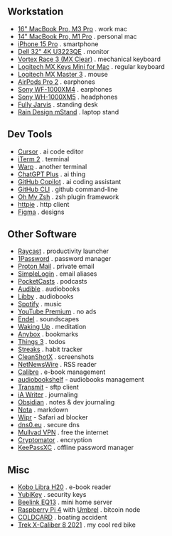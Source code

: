 ## Workstation

- [16" MacBook Pro, M3 Pro](https://support.apple.com/en-us/117737) . work mac
- [14" MacBook Pro, M1 Pro](https://support.apple.com/kb/SP854) . personal mac
- [iPhone 15 Pro](https://www.apple.com/shop/buy-iphone/iphone-15-pro) . smartphone
- [Dell 32" 4K U3223QE](https://www.dell.com/en-us/shop/dell-ultrasharp-32-4k-usb-c-hub-monitor-u3223qe/apd/210-bdph/monitors-monitor-accessories) . monitor
- [Vortex Race 3 (MX Clear)](https://vortexgear.store/products/race-3-micro-usb) . mechanical keyboard
- [Logitech MX Keys Mini for Mac](https://www.logitech.com/en-eu/products/keyboards/mx-keys-mini-for-mac.html) . regular keyboard
- [Logitech MX Master 3](https://www.logitech.com/en-eu/products/mice/mx-master-3.html) . mouse
- [AirPods Pro 2](https://www.apple.com/airpods-pro/) . earphones
- [Sony WF-1000XM4](https://www.sony.com/lr/headphones/products/wf-1000xm4) . earphones
- [Sony WH-1000XM5](https://electronics.sony.com/audio/headphones/headband/p/wh1000xm5-b) . headphones
- [Fully Jarvis](https://ukstore.hermanmiller.com/collections/jarvis-standing-desk/) . standing desk
- [Rain Design mStand](https://www.raindesigninc.com/mstand.html) . laptop stand

## Dev Tools

- [Cursor](https://www.cursor.com/) . ai code editor
- [iTerm 2](https://iterm2.com/) . terminal
- [Warp](https://www.warp.dev/) . another terminal
- [ChatGPT Plus](https://chat.openai.com/) . ai thing
- [GitHub Copilot](https://github.com/features/copilot) . ai coding assistant
- [GitHub CLI](https://cli.github.com/) . github command-line
- [Oh My Zsh](https://ohmyz.sh/) . zsh plugin framework
- [httpie](https://httpie.io/) . http client
- [Figma](https://www.figma.com/) . designs

## Other Software

- [Raycast](https://www.raycast.com/) . productivity launcher
- [1Password](https://1password.com/) . password manager
- [Proton Mail](https://proton.me/mail) . private email
- [SimpleLogin](https://simplelogin.io/) . email aliases
- [PocketCasts](https://pocketcasts.com/) . podcasts
- [Audible](https://www.audible.com/) . audiobooks
- [Libby](https://www.overdrive.com/apps/libby) . audiobooks
- [Spotify](https://open.spotify.com/) . music
- [YouTube Premium](https://www.youtube.com/premium) . no ads
- [Endel](https://endel.io/) . soundscapes
- [Waking Up](https://wakingup.com/) . meditation
- [Anybox](https://anybox.app/) . bookmarks
- [Things 3](https://culturedcode.com/things/) . todos
- [Streaks](https://streaksapp.com/) . habit tracker
- [CleanShotX](https://cleanshot.com/) . screenshots
- [NetNewsWire](https://netnewswire.com/) . RSS reader
- [Calibre](https://calibre-ebook.com/) . e-book management
- [audiobookshelf](https://www.audiobookshelf.org/) - audiobooks management
- [Transmit](https://www.panic.com/transmit/) - sftp client
- [iA Writer](https://ia.net/writer) . journaling
- [Obsidian](https://obsidian.md/) . notes & dev journaling
- [Nota](https://nota.md/) . markdown
- [Wipr](https://apps.apple.com/us/app/wipr/id1030595027) - Safari ad blocker
- [dns0.eu](https://dns0.eu/) . secure dns
- [Mullvad VPN](https://mullvad.net) . free the internet
- [Cryptomator](https://cryptomator.org/) . encryption
- [KeePassXC](https://keepassxc.org/) . offline password manager

## Misc

- [Kobo Libra H20](https://gl.kobobooks.com/products/kobo-libra-h2o) . e-book reader
- [YubiKey](https://www.yubico.com/products/) . security keys
- [Beelink EQ13](https://www.bee-link.com/products/beelink-eq13-n100-1) . mini home server
- [Raspberry Pi 4](https://www.raspberrypi.com/products/raspberry-pi-4-model-b/) with [Umbrel](https://umbrel.com/) . bitcoin node
- [COLDCARD](https://coldcard.com/) . boating accident
- [Trek X-Caliber 8 2021](https://www.trekbikes.com/us/en_US/bikes/mountain-bikes/cross-country-mountain-bikes/x-caliber/x-caliber-8/p/33193/) . my cool red bike
